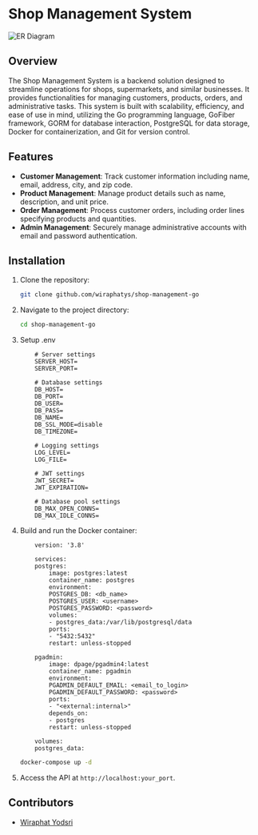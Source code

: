 # Shop Management System

![ER Diagram](https://i.ibb.co/GTf1K3W/er-diagram-shop-management.png)

## Overview

The Shop Management System is a backend solution designed to streamline operations for shops, supermarkets, and similar businesses. It provides functionalities for managing customers, products, orders, and administrative tasks. This system is built with scalability, efficiency, and ease of use in mind, utilizing the Go programming language, GoFiber framework, GORM for database interaction, PostgreSQL for data storage, Docker for containerization, and Git for version control.

## Features

- **Customer Management**: Track customer information including name, email, address, city, and zip code.
- **Product Management**: Manage product details such as name, description, and unit price.
- **Order Management**: Process customer orders, including order lines specifying products and quantities.
- **Admin Management**: Securely manage administrative accounts with email and password authentication.

## Installation

1. Clone the repository:

   ```bash
   git clone github.com/wiraphatys/shop-management-go
   ```

2. Navigate to the project directory:

   ```bash
   cd shop-management-go
   ```

3. Setup .env
    ```
        # Server settings
        SERVER_HOST=
        SERVER_PORT=

        # Database settings 
        DB_HOST=
        DB_PORT=
        DB_USER=
        DB_PASS=
        DB_NAME=
        DB_SSL_MODE=disable
        DB_TIMEZONE=

        # Logging settings
        LOG_LEVEL=
        LOG_FILE=

        # JWT settings
        JWT_SECRET=
        JWT_EXPIRATION=

        # Database pool settings  
        DB_MAX_OPEN_CONNS=
        DB_MAX_IDLE_CONNS=
    ```

4. Build and run the Docker container:
    ```
        version: '3.8'

        services:
        postgres:
            image: postgres:latest
            container_name: postgres
            environment:
            POSTGRES_DB: <db_name>
            POSTGRES_USER: <username>
            POSTGRES_PASSWORD: <password>
            volumes:
            - postgres_data:/var/lib/postgresql/data
            ports:
            - "5432:5432"
            restart: unless-stopped

        pgadmin:
            image: dpage/pgadmin4:latest
            container_name: pgadmin
            environment:
            PGADMIN_DEFAULT_EMAIL: <email_to_login>
            PGADMIN_DEFAULT_PASSWORD: <password>
            ports:
            - "<external:internal>"
            depends_on:
            - postgres
            restart: unless-stopped

        volumes:
        postgres_data:
    ```

   ```bash
   docker-compose up -d
   ```

5. Access the API at `http://localhost:your_port`.

## Contributors

- [Wiraphat Yodsri](https://www.linkedin.com/in/ywiraphat/)
